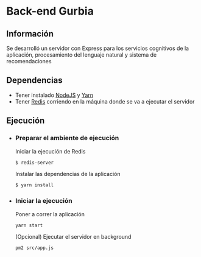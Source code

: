 # Back-end Gurbia
## Información 
Se desarrolló un servidor con Express para los servicios cognitivos de la aplicación, procesamiento del lenguaje natural y sistema de recomendaciones 

## Dependencias 
* Tener instalado [NodeJS](https://nodejs.org/en/) y [Yarn](https://yarnpkg.com/lang/en/)  
* Tener [Redis](https://redis.io/) corriendo en la máquina donde se va a ejecutar el servidor

## Ejecución 
* ### Preparar el ambiente de ejecución
    Iniciar la ejecución de Redis
    ```bash
    $ redis-server
    ```
    Instalar las dependencias de la aplicación
    ```bash
    $ yarn install
    ```
* ### Iniciar la ejecución
    Poner a correr la aplicación
    ```bash
    yarn start
    ```
    (Opcional) Ejecutar el servidor en background 
    ```bash
    pm2 src/app.js
    ```
